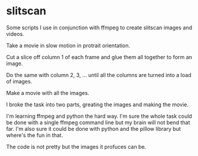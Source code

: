 # slitscan
Some scripts I use in conjunction with ffmpeg to create slitscan images and videos.

Take a movie in slow motion in protrait orientation.

Cut a slice off column 1 of each frame and glue them all together to form an image.

Do the same with column 2, 3, ... until all the columns are turned into a load of images.

Make a movie with all the images.

I broke the task into two parts, greating the images and making the movie.

I'm learning ffmpeg and python the hard way. I'm sure the whole task could be done with a single ffmpeg command line but my brain will not bend that far. I'm also sure it could be done with python and the pillow library but where's the fun in that.

The code is not pretty but the images it profuces can be.
